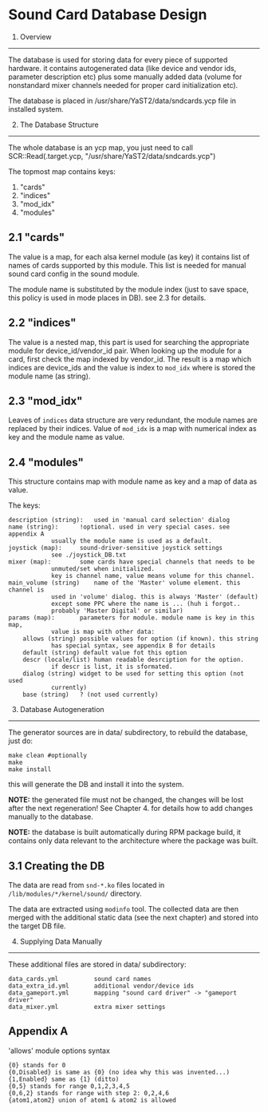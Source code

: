 Sound Card Database Design
==========================

1. Overview
-----------

The database is used for storing data for every piece of
supported hardware. it contains autogenerated data
(like device and vendor ids, parameter description etc)
plus some manually added data (volume for nonstandard
mixer channels needed for proper card initialization etc).

The database is placed in /usr/share/YaST2/data/sndcards.ycp
file in installed system.

2. The Database Structure
-------------------------

The whole database is an ycp map, you just need to call 
SCR::Read(.target.ycp, "/usr/share/YaST2/data/sndcards.ycp")

The topmost map contains keys:

 1. "cards"
 2. "indices"
 3. "mod_idx"
 4. "modules"

2.1 "cards"
-----------

The value is a map, for each alsa kernel module (as key) it 
contains list of names of cards supported by this module.
This list is needed for manual sound card config in the
sound module.

The module name is substituted by the module index (just 
to save space, this policy is used in mode places in DB).
see 2.3 for details.

2.2 "indices"
-------------

The value is a nested map, this part is used for searching the 
appropriate module for device_id/vendor_id pair. When looking
up the module for a card, first check the map indexed by vendor_id.
The result is a map which indices are device_ids and the value
is index to `mod_idx` where is stored the module name (as string).

2.3 "mod_idx"
-------------

Leaves of `indices` data structure are very redundant, the module names are
replaced by their indices. Value of `mod_idx` is a map with numerical index as
key and the module name as value.

2.4 "modules"
-------------

This structure contains map with module name as key and a map of data
as value.

The keys:

    description (string):   used in 'manual card selection' dialog
    name (string):	    !optional. used in very special cases. see appendix A
			    usually the module name is used as a default.
    joystick (map):	    sound-driver-sensitive joystick settings
			    see ./joystick_DB.txt
    mixer (map):	    some cards have special channels that needs to be
			    unmuted/set when initialized.
			    key is channel name, value means volume for this channel.
    main_volume (string)    name of the 'Master' volume element. this channel is
			    used in 'volume' dialog. this is always 'Master' (default)
			    except some PPC where the name is ... (huh i forgot..
			    probably 'Master Digital' or similar)
    params (map):	    parameters for module. module name is key in this map,
			    value is map with other data:
	    allows (string) possible values for option (if known). this string
			    has special syntax, see appendix B for details
	    default (string) default value fot this option
	    descr (locale/list) human readable desrciption for the option. 
			    if descr is list, it is sformated.
	    dialog (string) widget to be used for setting this option (not used
			    currently)
	    base (string)   ? (not used currently)
	    
3. Database Autogeneration
--------------------------

The generator sources are in data/ subdirectory,
to rebuild the database, just do:

    make clean #optionally
    make
    make install

this will generate the DB and install it into the system.

**NOTE:** the generated file must not be changed, the changes will be lost
after the next regeneration! See Chapter 4. for details how to add changes
manually to the database.

**NOTE:** the database is built automatically during RPM package build,
it contains only data relevant to the architecture where the package was built.

3.1 Creating the DB
-------------------

The data are read from `snd-*.ko` files located in 
`/lib/modules/*/kernel/sound/` directory.

The data are extracted using `modinfo` tool. The collected data are then
merged with the additional static data (see the next chapter)
and stored into the target DB file.


4. Supplying Data Manually
--------------------------

These additional files are stored in data/ subdirectory:

    data_cards.yml          sound card names
    data_extra_id.yml       additional vendor/device ids
    data_gameport.yml       mapping "sound card driver" -> "gameport driver"
    data_mixer.yml          extra mixer settings

Appendix A
----------

'allows' module options syntax

    {0} stands for 0
    {0,Disabled} is same as {0} (no idea why this was invented...)
    {1,Enabled} same as {1} (ditto)
    {0,5} stands for range 0,1,2,3,4,5
    {0,6,2} stands for range with step 2: 0,2,4,6
    {atom1,atom2} union of atom1 & atom2 is allowed

